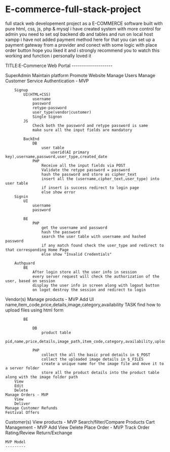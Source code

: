 # E-commerce-full-stack-project

full stack web developement project as a E-COMMERCE software built with pure html, css, js, php & mysql
i have created system with more control for admin you need to set sql backend db and tables and run on local host xampp
i have not added payment method here for that you can set up a payment gateway from a provider and conect with some logic with place order button hope you liked it and i strongly recommend you to watch this working and function i personally loved it

TITLE:E-Commerce Web Portal 
       --------------------

SuperAdmin
    Maintain platform
    Promote Website
    Manage Users
    Manage Customer Service
    Authentication - MVP

        Signup
            UI(HTML+CSS)
                username
                password
                retype-password
                user_type(vendor|customer)
                Single Signon
            JS
                Check both the password and retype password is same
                make sure all the input fields are mandatory

            BackEnd
                DB
                    user table
                        userid(AI primary key),username,password,user_type,created_date
                PHP
                    Receive all the input fields via POST
                    Validate the retype password = password
                    hash the password and store as cipher_text
                    insert all the (username,cipher_text,user_type) into user table
                    if insert is success redirect to login page
                    else show error
        Signin
            UI
                username
                password

            BE
                PHP
                    get the username and password
                    hash the password
                    search the user table with username and hashed password 
                    if any match found check the user_type and redirect to that corresponding Home Page
                    else show "Invalid Credentials"
        
        Authguard         
            BE
                After login store all the user info in session
                every server request will check the authorization of the user, based on session
                display the user info in screen along with logout button
                on logot destroy the session and redirect to login



Vendor(s)
    Manage products - MVP
        Add 
            UI
                name,item_code,price,details,image,category,availability
                TASK
                    find how to upload files using html form

            BE

                DB
                    product table
                        pid,name,price,details,image_path,item_code,category,availability,uploaded_by,created_date

                PHP
                    collect the all the basic prod details in $_POST
                    collect the uploaded image details in $_FILES
                    create a unique name for the image file and move it to a server folder
                    store all the product details into the product table along with the image folder path
        View
        Edit
        Delete
    Manage Orders - MVP
        View 
        Deliver
    Manage Customer Refunds
    Festival Offers

    
Customer(s)
    View products - MVP
    Search/filter/Compare Products 
    Cart Management - MVP
        Add 
        View
        Delete
    Place Order - MVP
    Track Order
    Rating/Review
    Return/Exchange

    MVP Model
    ---------
